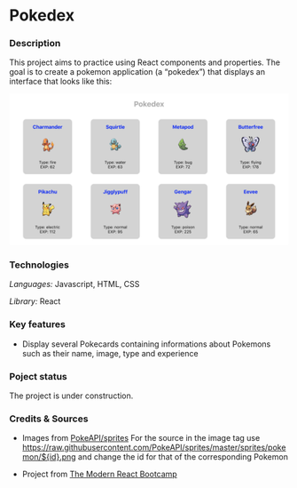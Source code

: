 # Pokedex

### Description

This project aims to practice using React components and properties. The goal is to create a pokemon application (a “pokedex”) that displays an interface that looks like this:

![pokedex](./src/pokedex.png)

### Technologies

*Languages:* Javascript, HTML, CSS

*Library:* React

### Key features

* Display several Pokecards containing informations about Pokemons such as their name, image, type and experience

### Poject status

The project is under construction.

### Credits & Sources

* Images from [PokeAPI/sprites](https://github.com/PokeAPI/sprites)
For the source in the image tag use https://raw.githubusercontent.com/PokeAPI/sprites/master/sprites/pokemon/${id}.png and change the id for that of the corresponding Pokemon

* Project from [The Modern React Bootcamp](https://www.udemy.com/course/modern-react-bootcamp)

